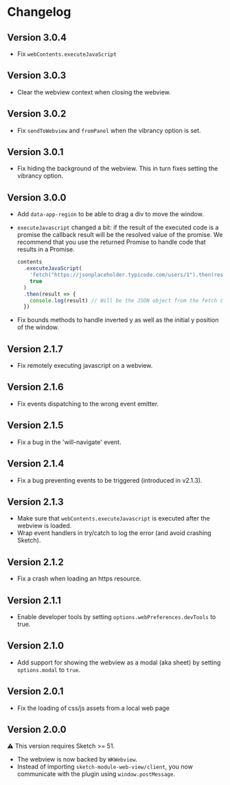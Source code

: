# Changelog

## Version 3.0.4

- Fix `webContents.executeJavaScript`

## Version 3.0.3

- Clear the webview context when closing the webview.

## Version 3.0.2

- Fix `sendToWebview` and `fromPanel` when the vibrancy option is set.

## Version 3.0.1

- Fix hiding the background of the webview. This in turn fixes setting the vibrancy option.

## Version 3.0.0

- Add `data-app-region` to be able to drag a div to move the window.
- `executeJavascript` changed a bit: if the result of the executed code is a promise the callback result will be the resolved value of the promise. We recommend that you use the returned Promise to handle code that results in a Promise.

  ```js
  contents
    .executeJavaScript(
      'fetch("https://jsonplaceholder.typicode.com/users/1").then(resp => resp.json())',
      true
    )
    .then(result => {
      console.log(result) // Will be the JSON object from the fetch call
    })
  ```

- Fix bounds methods to handle inverted y as well as the initial y position of the window.

## Version 2.1.7

- Fix remotely executing javascript on a webview.

## Version 2.1.6

- Fix events dispatching to the wrong event emitter.

## Version 2.1.5

- Fix a bug in the 'will-navigate' event.

## Version 2.1.4

- Fix a bug preventing events to be triggered (introduced in v2.1.3).

## Version 2.1.3

- Make sure that `webContents.executeJavascript` is executed after the webview is loaded.
- Wrap event handlers in try/catch to log the error (and avoid crashing Sketch).

## Version 2.1.2

- Fix a crash when loading an https resource.

## Version 2.1.1

- Enable developer tools by setting `options.webPreferences.devTools` to true.

## Version 2.1.0

- Add support for showing the webview as a modal (aka sheet) by setting `options.modal` to `true`.

## Version 2.0.1

- Fix the loading of css/js assets from a local web page

## Version 2.0.0

:warning: This version requires Sketch >= 51.

- The webview is now backed by `WKWebview`.
- Instead of importing `sketch-module-web-view/client`, you now communicate with the plugin using `window.postMessage`.
